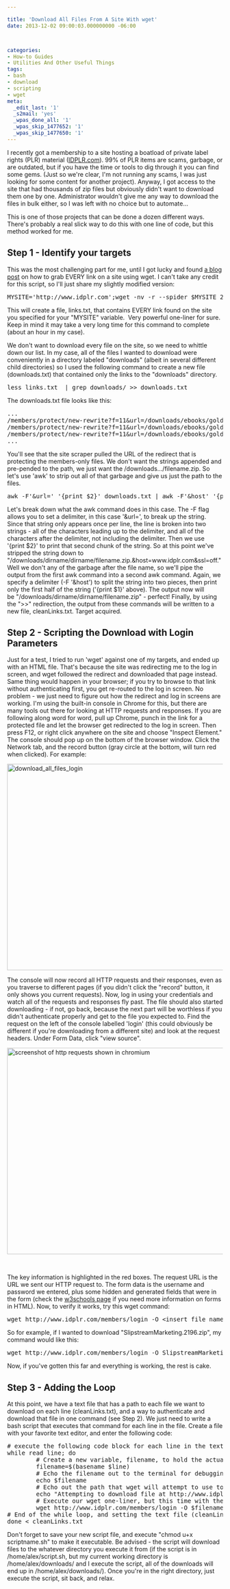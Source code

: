 ```yaml
---

title: 'Download All Files From A Site With wget'
date: 2013-12-02 09:00:03.000000000 -06:00



categories:
- How-to Guides
- Utilities And Other Useful Things
tags:
- bash
- download
- scripting
- wget
meta:
  _edit_last: '1'
  _s2mail: 'yes'
  _wpas_done_all: '1'
  _wpas_skip_1477652: '1'
  _wpas_skip_1477650: '1'
---
```

<p>I recently got a membership to a site hosting a boatload of private label rights (PLR) material (<a href="http://www.idplr.com/go.php?offer=alexdglove&amp;pid=4" target="_blank">IDPLR.com</a>). 99% of PLR items are scams, garbage, or are outdated, but if you have the time or tools to dig through it you can find some gems. (Just so we're clear, I'm not running any scams, I was just looking for some content for another project). Anyway, I got access to the site that had thousands of zip files but obviously didn't want to download them one by one. Administrator wouldn't give me any way to download the files in bulk either, so I was left with no choice but to automate...</p>
<p>This is one of those projects that can be done a dozen different ways. There's probably a real slick way to do this with one line of code, but this method worked for me.</p>
<p><!--more--></p>
<h2>Step 1 - Identify your targets</h2>
<p>This was the most challenging part for me, until I got lucky and found <a href="http://blog.adlibre.org/2011/06/03/extracting-all-links-website-using-wget/" target="_blank">a blog post</a> on how to grab EVERY link on a site using wget. I can't take any credit for this script, so I'll just share my slightly modified version:</p>
<pre class="lang:sh decode:true">MYSITE='http://www.idplr.com';wget -nv -r --spider $MYSITE 2&gt;&amp;1 | egrep ' URL:' | awk '{print $3}' | sed "s@URL:${MYSITE}@@g" &gt;&gt; links.txt</pre>
<p>This will create a file, links.txt, that contains EVERY link found on the site you specified for your "MYSITE" variable.  Very powerful one-liner for sure. Keep in mind it may take a very long time for this command to complete (about an hour in my case).</p>
<p>We don't want to download every file on the site, so we need to whittle down our list. In my case, all of the files I wanted to download were conveniently in a directory labeled "downloads" (albeit in several different child directories) so I used the following command to create a new file (downloads.txt) that contained only the links to the "downloads" directory.</p>
<pre class="lang:sh decode:true">less links.txt  | grep downloads/ &gt;&gt; downloads.txt</pre>
<p>The downloads.txt file looks like this:</p>
<pre class="lang:sh decode:true">... 
/members/protect/new-rewrite?f=11&amp;url=/downloads/ebooks/gold/AffiliateFitnessCraze_rr.7594.zip&amp;host=www.idplr.com&amp;ssl=off
/members/protect/new-rewrite?f=11&amp;url=/downloads/ebooks/gold/AzonHairLossEssentials_rr.7592.zip&amp;host=www.idplr.com&amp;ssl=off
/members/protect/new-rewrite?f=11&amp;url=/downloads/ebooks/gold/AzonHalloweenEssential_rr.7591.zip&amp;host=www.idplr.com&amp;ssl=off
...</pre>
<p>You'll see that the site scraper pulled the URL of the redirect that is protecting the members-only files. We don't want the strings appended and pre-pended to the path, we just want the /downloads.../filename.zip. So let's use 'awk' to strip out all of that garbage and give us just the path to the files.</p>
<pre class="lang:default decode:true">awk -F'&amp;url=' '{print $2}' downloads.txt | awk -F'&amp;host' '{print $1}' &gt;&gt; cleanLinks.txt</pre>
<p>Let's break down what the awk command does in this case. The -F flag allows you to set a delimiter, in this case '&amp;url=', to break up the string. Since that string only appears once per line, the line is broken into two strings - all of the characters leading up to the delimiter, and all of the characters after the delimiter, not including the delimiter. Then we use '{print $2}' to print that second chunk of the string. So at this point we've stripped the string down to "/downloads/dirname/dirname/filename.zip.&amp;host=www.idplr.com&amp;ssl=off." Well we don't any of the garbage after the file name, so we'll pipe the output from the first awk command into a second awk command. Again, we specify a delimiter (-F '&amp;host') to split the string into two pieces, then print only the first half of the string ('{print $1}' above). The output now will be "/downloads/dirname/dirname/filename.zip" - perfect! Finally, by using the "&gt;&gt;" redirection, the output from these commands will be written to a new file, cleanLinks.txt. Target acquired.</p>
<h2>Step 2 - Scripting the Download with Login Parameters</h2>
<p>Just for a test, I tried to run 'wget' against one of my targets, and ended up with an HTML file. That's because the site was redirecting me to the log in screen, and wget followed the redirect and downloaded that page instead. Same thing would happen in your browser; if you try to browse to that link without authenticating first, you get re-routed to the log in screen. No problem - we just need to figure out how the redirect and log in screens are working. I'm using the built-in console in Chrome for this, but there are many tools out there for looking at HTTP requests and responses. If you are following along word for word, pull up Chrome, punch in the link for a protected file and let the browser get redirected to the log in screen. Then press F12, or right click anywhere on the site and choose "Inspect Element." The console should pop up on the bottom of the browser window. Click the Network tab, and the record button (gray circle at the bottom, will turn red when clicked). For example:</p>
<p><a href="http://alexdglover.com/wp-content/uploads/2013/11/download_all_files_login.png"><img class="aligncenter size-large wp-image-694" alt="download_all_files_login" src="{{ site.baseurl }}/assets/download_all_files_login-1024x797.png" width="620" height="482" /></a></p>
<p>The console will now record all HTTP requests and their responses, even as you traverse to different pages (if you didn't click the "record" button, it only shows you current requests). Now, log in using your credentials and watch all of the requests and responses fly past. The file should also started downloading - if not, go back, because the next part will be worthless if you didn't authenticate properly and get to the file you expected to. Find the request on the left of the console labelled 'login' (this could obviously be different if you're downloading from a different site) and look at the request headers. Under Form Data, click "view source".</p>
<p><a href="http://alexdglover.com/wp-content/uploads/2013/11/download_all_files_http_request1.png"><img class="aligncenter size-large wp-image-698" alt="screenshot of http requests shown in chromium" src="{{ site.baseurl }}/assets/download_all_files_http_request1-1024x797.png" width="620" height="482" /></a></p>
<p>&nbsp;</p>
<p>The key information is highlighted in the red boxes. The request URL is the URL we sent our HTTP request to. The form data is the username and password we entered, plus some hidden and generated fields that were in the form (check the <a href="http://www.w3schools.com/html/html_forms.asp" target="_blank">w3schools page</a> if you need more information on forms in HTML). Now, to verify it works, try this wget command:</p>
<pre class="lang:sh highlight:0 decode:true">wget http://www.idplr.com/members/login -O &lt;insert file name here&gt; --post-data="amember_login=&lt;your_username&gt;&amp;amember_pass=&lt;your_password&gt;&amp;login_attempt_id=1384717099&amp;amember_redirect_url=&lt;link_to_the_file&gt;"</pre>
<p>So for example, if I wanted to download "SlipstreamMarketing.2196.zip", my command would like this:</p>
<pre class="lang:default highlight:0 decode:true">wget http://www.idplr.com/members/login -O SlipstreamMarketing.2196.zip --post-data="amember_login=alexdglover&amp;amember_pass=E1zxxxxxxxxxxx&amp;login_attempt_id=1384717099&amp;amember_redirect_url=http://www.idplr.com/downloads/ebooks/free/SlipstreamMarketing.2196.zip"</pre>
<p>Now, if you've gotten this far and everything is working, the rest is cake.</p>
<h2>Step 3 - Adding the Loop</h2>
<p>At this point, we have a text file that has a path to each file we want to download on each line (cleanLinks.txt), and a way to authenticate and download that file in one command (see Step 2). We just need to write a bash script that executes that command for each line in the file. Create a file with your favorite text editor, and enter the following code:</p>
<pre class="lang:default decode:true"># execute the following code block for each line in the text file
while read line; do
        # Create a new variable, filename, to hold the actual filename instead of the full path (name.zip, instead of /path/to/file/name.zip)
        filename=$(basename $line)
        # Echo the filename out to the terminal for debugging purposes
        echo $filename
        # Echo out the path that wget will attempt to use to download a file
        echo "Attempting to download file at http://www.idplr.com$line"
        # Execute our wget one-liner, but this time with the filename and path to the file as variables ($filename and $line)
        wget http://www.idplr.com/members/login -O $filename --post-data="amember_login=alexdglover&amp;amember_pass=E1zxxxxxxxxxx4&amp;login_attempt_id=1384717099&amp;amember_redirect_url=http://www.idplr.com$line"
# End of the while loop, and setting the text file (cleanLinks.txt) that the loop should read
done &lt; cleanLinks.txt</pre>
<p>Don't forget to save your new script file, and execute "chmod u+x scriptname.sh" to make it executable. Be advised - the script will download files to the whatever directory you execute it from (if the script is in /home/alex/script.sh, but my current working directory is /home/alex/downloads/ and I execute the script, all of the downloads will end up in /home/alex/downloads/). Once you're in the right directory, just execute the script, sit back, and relax.</p>
